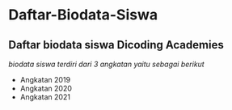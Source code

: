 # Daftar-Biodata-Siswa

Daftar biodata siswa Dicoding Academies
--
*biodata siswa terdiri dari 3 angkatan yaitu sebagai berikut*
- Angkatan 2019
- Angkatan 2020
- Angkatan 2021
